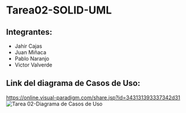 # Tarea02-SOLID-UML

## Integrantes:
- Jahir Cajas
- Juan Miñaca
- Pablo Naranjo
- Victor Valverde

## Link del diagrama de Casos de Uso: 
https://online.visual-paradigm.com/share.jsp?id=343131393337342d31 
![Tarea 02-Diagrama de Casos de Uso](https://github.com/user-attachments/assets/abaf6a3a-8927-4a47-9d29-2019fce92d2e)

